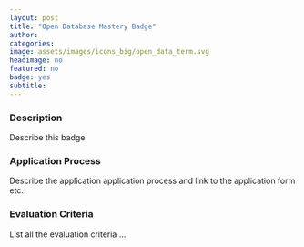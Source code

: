 ```yaml
---
layout: post
title: "Open Database Mastery Badge"
author:
categories:
image: assets/images/icons_big/open_data_term.svg
headimage: no
featured: no
badge: yes
subtitle:
---
```

<style>
orange {
  color: rgba(254, 200, 89, 1);
  font-weight: bold;
}
</style>

### Description
Describe this badge

### Application Process
Describe the application application process and link to the application form etc..

### Evaluation Criteria
List all the evaluation criteria ...

